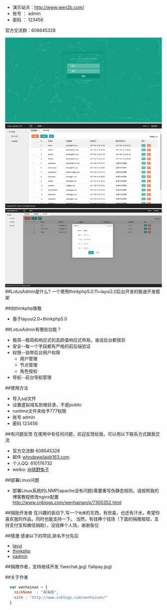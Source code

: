 * 演示站点：http://www.wen2b.com/ 
* 账号 ： admin
* 密码 ： 123456

官方交流群：606645328

![mahua](main3.png)
![mahua](main.png)
![mahua](main2.png)
##LotusAdmin是什么?
一个使用thinkphp5.0.11+layui2.0后台开发的极速开发框架

##向thinkphp致敬
* 基于layuui2.0+thinkphp5.0

##LotusAdmin有哪些功能？
* 极简--极简和响应式的高颜值响应式布局，谁说后台都很丑
* 安全--每一个字段都有严格的前后端验证
* 权限--自带后台用户权限
    *  用户管理
    *  节点管理
    *  角色授权
* 导航--前台导航管理

##使用方法
* 导入sql文件
* 设置虚拟域名到根目录，不是public
* runtime文件夹给予777权限
* 账号 admin
* 密码 123456


##有问题反馈
在使用中有任何问题，欢迎反馈给我，可以用以下联系方式跟我交流

* 官方交流群 606645328
* 邮件 whndeweilai@163.com
* 个人QQ: 610176732
* weibo: [@晓野兔子](http://weibo.com/wenhainan)


##部署Linux问题
 * 部署Linux系统的LNMP(apache没有问题)需要重写伪静态规则，请按照我的博客教程修改nginx配置 http://www.cnblogs.com/wenhainan/p/7300352.html


##捐助开发者
在兴趣的驱动下,写一个`免费`的东西，有欣喜，也还有汗水，希望你喜欢我的作品，同时也能支持一下。
当然，有钱捧个钱场（下面的捐赠按钮，支持支付宝和微信捐助），没钱捧个人场，谢谢各位


##感激
感谢以下的项目,排名不分先后

* [layui](http://www.layui.com/) 
* [thinkphp](http://www.thinkphp.cn/)
* [xadmin](http://x.xuebingsi.com/)

##捐赠作者，支持继续开发
!(wechat.jpg)
!(alipay.jpg)

##关于作者

```javascript
  var wenhainan = {
    nickName  : "闻海南",
    site : "http://www.cnblogs.com/wenhainan/"
  }